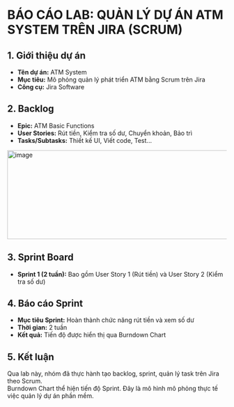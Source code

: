 # BÁO CÁO LAB: QUẢN LÝ DỰ ÁN ATM SYSTEM TRÊN JIRA (SCRUM)

## 1. Giới thiệu dự án
- **Tên dự án:** ATM System  
- **Mục tiêu:** Mô phỏng quản lý phát triển ATM bằng Scrum trên Jira  
- **Công cụ:** Jira Software  

## 2. Backlog
- **Epic:** ATM Basic Functions  
- **User Stories:** Rút tiền, Kiểm tra số dư, Chuyển khoản, Bảo trì  
- **Tasks/Subtasks:** Thiết kế UI, Viết code, Test...
<img width="1562" height="204" alt="image" src="https://github.com/user-attachments/assets/461cbf35-22a9-40c6-935b-fb4809bdb233" />


## 3. Sprint Board
- **Sprint 1 (2 tuần):** Bao gồm User Story 1 (Rút tiền) và User Story 2 (Kiểm tra số dư)

## 4. Báo cáo Sprint
- **Mục tiêu Sprint:** Hoàn thành chức năng rút tiền và xem số dư  
- **Thời gian:** 2 tuần  
- **Kết quả:** Tiến độ được hiển thị qua Burndown Chart  

## 5. Kết luận
Qua lab này, nhóm đã thực hành tạo backlog, sprint, quản lý task trên Jira theo Scrum.  
Burndown Chart thể hiện tiến độ Sprint. Đây là mô hình mô phỏng thực tế việc quản lý dự án phần mềm.
